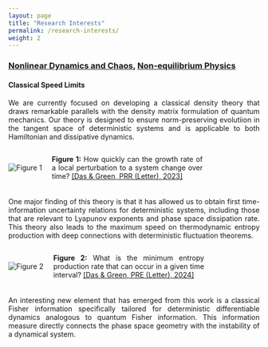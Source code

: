```yaml
---
layout: page
title: "Research Interests"
permalink: /research-interests/
weight: 2
---
```


<style>
    p {
        text-align: justify;
    }
    .figure-container {
        display: flex;
        align-items: center;
        margin-bottom: 20px;
    }
    .figure-container img {
        max-width: 40%;
        height: auto;
        margin-right: 20px;
    }
    .figure-caption {
        max-width: 60%;
        text-align: justify;
    }
</style>

<h3><u>Nonlinear Dynamics and Chaos</u>, <u>Non-equilibrium Physics</u></h3>

<h4 style="margin-top: 20px;">Classical Speed Limits</h4>

<p> We are currently focused on developing a classical density theory that draws
remarkable parallels with the density matrix formulation of quantum mechanics.
Our theory is designed to ensure norm-preserving evolutiion in the tangent space of
deterministic systems and is applicable to both Hamiltonian and dissipative dynamics.</p>

<div class="figure-container">
    <img src="{{ site.baseurl }}/images/Lorenz-attractor-speed-limit-400x400.png" alt="Figure 1">
    <p class="figure-caption"><strong>Figure 1:</strong> How quickly can the growth rate of a local perturbation
    to a system change over time? <a href="https://journals.aps.org/prresearch/abstract/10.1103/PhysRevResearch.5.L012016">[Das & Green, PRR (Letter), 2023]</a></p>
</div>

<p>One major finding of this theory is that it has allowed us to obtain first
time-information uncertainty relations for deterministic systems, including
those that are relevant to Lyapunov exponents and phase space dissipation rate.
This theory also leads to the maximum speed on thermodynamic entropy production
with deep connections with deterministic fluctuation theorems.</p>

<div class="figure-container">
    <img src="{{ site.baseurl }}/images/Max-speed.png" alt="Figure 2">
    <p class="figure-caption"><strong>Figure 2:</strong> What is the minimum entropy production rate that can occur
    in a given time interval? <a href="https://journals.aps.org/pre/abstract/10.1103/PhysRevE.109.L052104">[Das & Green, PRE (Letter), 2024]</a></p>
</div>

<p>An interesting new element that has emerged from this work is a classical
Fisher information specifically tailored for deterministic differentiable
dynamics analogous to quantum Fisher information. This information measure
directly connects the phase space geometry with the instability of a dynamical
system.</p>
